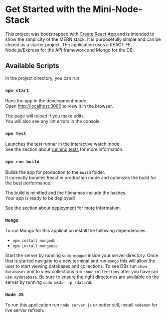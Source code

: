 # Get Started with the Mini-Node-Stack

This project was bootstrapped with [Create React App](https://github.com/facebook/create-react-app) and is intended to show the simplicity of the MERN stack. It is purposefully simple and can be cloned as a starter project. The application uses a REACT FE, Node.js/Express for the API framework and Mongo for the DB.

## Available Scripts

In the project directory, you can run:

### `npm start`

Runs the app in the development mode.\
Open [http://localhost:3000](http://localhost:3000) to view it in the browser.

The page will reload if you make edits.\
You will also see any lint errors in the console.

### `npm test`

Launches the test runner in the interactive watch mode.\
See the section about [running tests](https://facebook.github.io/create-react-app/docs/running-tests) for more information.

### `npm run build`

Builds the app for production to the `build` folder.\
It correctly bundles React in production mode and optimizes the build for the best performance.

The build is minified and the filenames include the hashes.\
Your app is ready to be deployed!

See the section about [deployment](https://facebook.github.io/create-react-app/docs/deployment) for more information.

### `Mongo`

To run Mongo for this application install the following dependencies. 

- `npm install mongodb`
- `npm install mongoose`

Start the server by running `sudo mongod` inside your server directory. Once that is started navigate to a new terminal and run `mongo` this will allow the user to start viewing databases and collections. To see DBs run `show databases` and to view collections run `show collections` after you have ran `use mydatabase`. Be sure to ensure the right directories are available on the server by running `sudo mkdir -p /data/db`.

### `Node JS`

To run this application run `node server.js` or better still, install `nodemon` for live server refresh.


 
